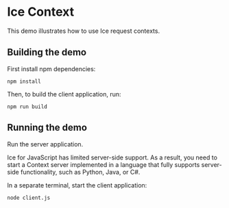# Ice Context

This demo illustrates how to use Ice request contexts.

## Building the demo

First install npm dependencies:

```shell
npm install
```

Then, to build the client application, run:

```shell
npm run build
```

## Running the demo

Run the server application.

Ice for JavaScript has limited server-side support. As a result, you need to start a Context server
implemented in a language that fully supports server-side functionality, such as Python, Java, or C#.

In a separate terminal, start the client application:

```shell
node client.js
```
